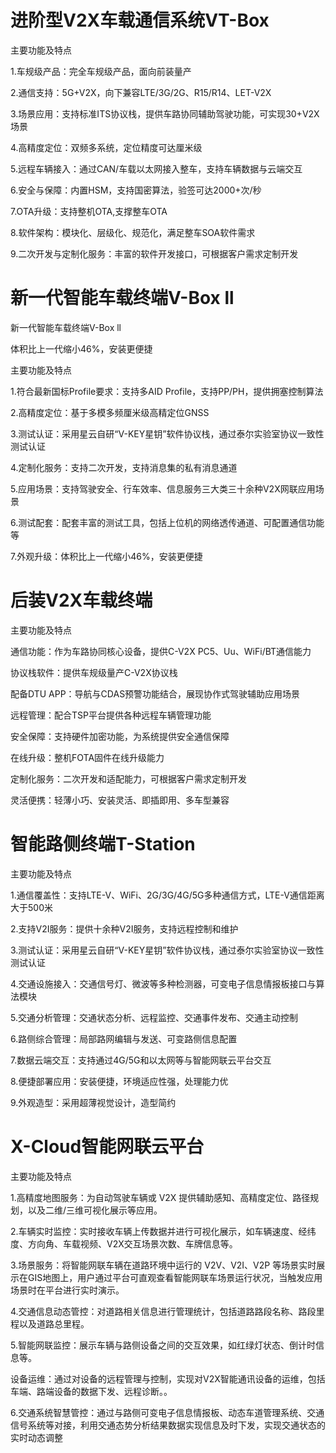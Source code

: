 # 进阶型V2X车载通信系统VT-Box

主要功能及特点

1.车规级产品：完全车规级产品，面向前装量产

2.通信支持：5G+V2X，向下兼容LTE/3G/2G、R15/R14、LET-V2X

3.场景应用：支持标准ITS协议栈，提供车路协同辅助驾驶功能，可实现30+V2X场景

4.高精度定位：双频多系统，定位精度可达厘米级

5.远程车辆接入：通过CAN/车载以太网接入整车，支持车辆数据与云端交互

6.安全与保障：内置HSM，支持国密算法，验签可达2000+次/秒

7.OTA升级：支持整机OTA,支撑整车OTA

8.软件架构：模块化、层级化、规范化，满足整车SOA软件需求

9.二次开发与定制化服务：丰富的软件开发接口，可根据客户需求定制开发

# 新一代智能车载终端V-Box ll

新一代智能车载终端V-Box ll

体积比上一代缩小46%，安装更便捷

主要功能及特点

1.符合最新国标Profile要求：支持多AID Profile，支持PP/PH，提供拥塞控制算法

2.高精度定位：基于多模多频厘米级高精定位GNSS

3.测试认证：采用星云自研“V-KEY星钥”软件协议栈，通过泰尔实验室协议一致性测试认证

4.定制化服务：支持二次开发，支持消息集的私有消息通道

5.应用场景：支持驾驶安全、行车效率、信息服务三大类三十余种V2X网联应用场景

6.测试配套：配套丰富的测试工具，包括上位机的网络透传通道、可配置通信功能等

7.外观升级：体积比上一代缩小46%，安装更便捷

# 后装V2X车载终端

主要功能及特点

通信功能：作为车路协同核心设备，提供C-V2X PC5、Uu、WiFi/BT通信能力

协议栈软件：提供车规级量产C-V2X协议栈

配备DTU APP：导航与CDAS预警功能结合，展现协作式驾驶辅助应用场景

远程管理：配合TSP平台提供各种远程车辆管理功能

安全保障：支持硬件加密功能，为系统提供安全通信保障

在线升级：整机FOTA固件在线升级能力

定制化服务：二次开发和适配能力，可根据客户需求定制开发

灵活便携：轻薄小巧、安装灵活、即插即用、多车型兼容

# 智能路侧终端T-Station

主要功能及特点

1.通信覆盖性：支持LTE-V、WiFi、2G/3G/4G/5G多种通信方式，LTE-V通信距离大于500米

2.支持V2I服务：提供十余种V2I服务，支持远程控制和维护

3.测试认证：采用星云自研“V-KEY星钥”软件协议栈，通过泰尔实验室协议一致性测试认证

4.交通设施接入：交通信号灯、微波等多种检测器，可变电子信息情报板接口与算法模块

5.交通分析管理：交通状态分析、远程监控、交通事件发布、交通主动控制

6.路侧综合管理：局部路网编辑与发送、可变路侧信息配置

7.数据云端交互：支持通过4G/5G和以太网等与智能网联云平台交互

8.便捷部署应用：安装便捷，环境适应性强，处理能力优

9.外观造型：采用超薄视觉设计，造型简约

# X-Cloud智能网联云平台

主要功能及特点

1.高精度地图服务：为自动驾驶车辆或 V2X 提供辅助感知、高精度定位、路径规划，以及二维/三维可视化展示等应用。

2.车辆实时监控：实时接收车辆上传数据并进行可视化展示，如车辆速度、经纬度、方向角、车载视频、V2X交互场景次数、车牌信息等。

3.场景服务：将智能网联车辆在道路环境中运行的 V2V、V2I、V2P 等场景实时展示在GIS地图上，用户通过平台可直观查看智能网联车场景运行状况，当触发应用场景时在平台进行实时演示。

4.交通信息动态管控：对道路相关信息进行管理统计，包括道路路段名称、路段里程以及道路总里程。

5.智能网联监控：展示车辆与路侧设备之间的交互效果，如红绿灯状态、倒计时信息等。

设备运维：通过对设备的远程管理与控制，实现对V2X智能通讯设备的运维，包括车端、路端设备的数据下发、远程诊断。。

6.交通系统智慧管控：通过与路侧可变电子信息情报板、动态车道管理系统、交通信号系统等对接，利用交通态势分析结果数据实现信息及时下发，实现交通状态的实时动态调整